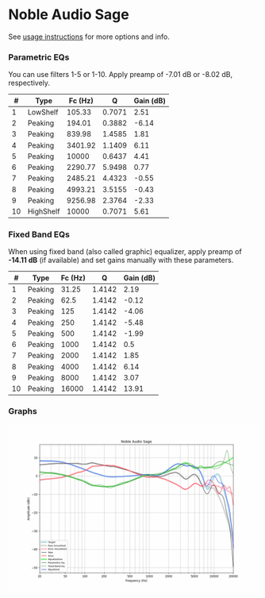 # Noble Audio Sage
See [usage instructions](https://github.com/jaakkopasanen/AutoEq#usage) for more options and info.

### Parametric EQs
You can use filters 1-5 or 1-10. Apply preamp of -7.01 dB or -8.02 dB, respectively.

|   # | Type      |   Fc (Hz) |      Q |   Gain (dB) |
|-----|-----------|-----------|--------|-------------|
|   1 | LowShelf  |    105.33 | 0.7071 |        2.51 |
|   2 | Peaking   |    194.01 | 0.3882 |       -6.14 |
|   3 | Peaking   |    839.98 | 1.4585 |        1.81 |
|   4 | Peaking   |   3401.92 | 1.1409 |        6.11 |
|   5 | Peaking   |  10000    | 0.6437 |        4.41 |
|   6 | Peaking   |   2290.77 | 5.9498 |        0.77 |
|   7 | Peaking   |   2485.21 | 4.4323 |       -0.55 |
|   8 | Peaking   |   4993.21 | 3.5155 |       -0.43 |
|   9 | Peaking   |   9256.98 | 2.3764 |       -2.33 |
|  10 | HighShelf |  10000    | 0.7071 |        5.61 |

### Fixed Band EQs
When using fixed band (also called graphic) equalizer, apply preamp of **-14.11 dB** (if available) and set gains manually with these parameters.

|   # | Type    |   Fc (Hz) |      Q |   Gain (dB) |
|-----|---------|-----------|--------|-------------|
|   1 | Peaking |     31.25 | 1.4142 |        2.19 |
|   2 | Peaking |     62.5  | 1.4142 |       -0.12 |
|   3 | Peaking |    125    | 1.4142 |       -4.06 |
|   4 | Peaking |    250    | 1.4142 |       -5.48 |
|   5 | Peaking |    500    | 1.4142 |       -1.99 |
|   6 | Peaking |   1000    | 1.4142 |        0.5  |
|   7 | Peaking |   2000    | 1.4142 |        1.85 |
|   8 | Peaking |   4000    | 1.4142 |        6.14 |
|   9 | Peaking |   8000    | 1.4142 |        3.07 |
|  10 | Peaking |  16000    | 1.4142 |       13.91 |

### Graphs
![](./Noble%20Audio%20Sage.png)
